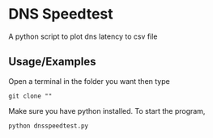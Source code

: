 # DNS Speedtest

A python script to plot dns latency to csv file


## Usage/Examples
Open a terminal in the folder you want then type
```
git clone ""
```
Make sure you have python installed.
To start the program, 
```
python dnsspeedtest.py

```
